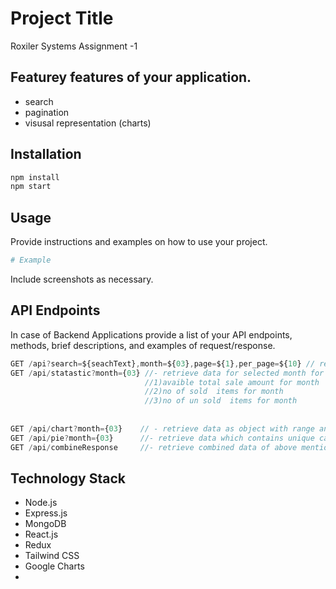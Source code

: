 # Project Title
Roxiler Systems Assignment -1 



## Featurey features of your application.
- search
- pagination
- visusal representation (charts)


## Installation
```bash
npm install 
npm start
```

## Usage
Provide instructions and examples on how to use your project.

```bash
# Example
```

Include screenshots as necessary.


## API Endpoints
In case of Backend Applications provide a list of your API endpoints, methods, brief descriptions, and examples of request/response.
```javascript
GET /api?search=${seachText},month=${03},page=${1},per_page=${10} // retrieve data according query params (search="",month=02,page=1,per_page=10)
GET /api/statastic?month={03} //- retrieve data for selected month for 
                              //1)avaible total sale amount for month 
                              //2)no of sold  items for month 
                              //3)no of un sold  items for month 
                              
                               
GET /api/chart?month={03}    // - retrieve data as object with range and  no of items in that range
GET /api/pie?month={03}      //- retrieve data which contains unique categories of that month no of items of that category
GET /api/combineResponse     //- retrieve combined data of above mentioned 3 endpoints

```

## Technology Stack

- Node.js
- Express.js
- MongoDB
- React.js
- Redux
- Tailwind CSS
- Google Charts
- 
